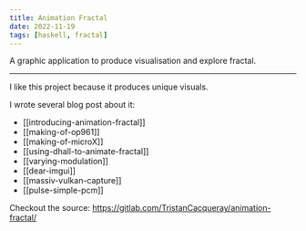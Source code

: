 ```yaml
---
title: Animation Fractal
date: 2022-11-19
tags: [haskell, fractal]
---
```


A graphic application to produce visualisation and explore fractal.

---

I like this project because it produces unique visuals.

I wrote several blog post about it:

- [[introducing-animation-fractal]]
- [[making-of-op961]]
- [[making-of-microX]]
- [[using-dhall-to-animate-fractal]]
- [[varying-modulation]]
- [[dear-imgui]]
- [[massiv-vulkan-capture]]
- [[pulse-simple-pcm]]

Checkout the source: https://gitlab.com/TristanCacqueray/animation-fractal/

